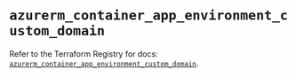 # `azurerm_container_app_environment_custom_domain`

Refer to the Terraform Registry for docs: [`azurerm_container_app_environment_custom_domain`](https://registry.terraform.io/providers/hashicorp/azurerm/3.115.0/docs/resources/container_app_environment_custom_domain).
